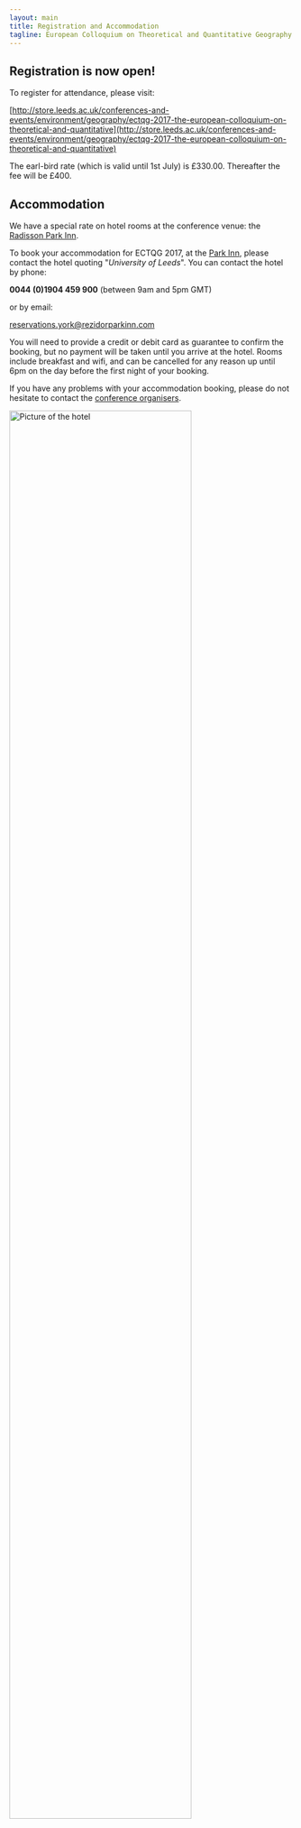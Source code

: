 ```yaml
---
layout: main
title: Registration and Accommodation
tagline: European Colloquium on Theoretical and Quantitative Geography
---
```


## Registration is now open!

To register for attendance, please visit:

[http://store.leeds.ac.uk/conferences-and-events/environment/geography/ectqg-2017-the-european-colloquium-on-theoretical-and-quantitative](http://store.leeds.ac.uk/conferences-and-events/environment/geography/ectqg-2017-the-european-colloquium-on-theoretical-and-quantitative)

The earl-bird rate (which is valid until 1st July) is £330.00. Thereafter the fee will be £400.

## Accommodation

We have a special rate on hotel rooms at the conference venue: the [Radisson Park Inn](https://www.parkinn.co.uk/hotel-york). 
 
To book your accommodation for ECTQG 2017, at the [Park Inn](https://www.parkinn.co.uk/hotel-york), please contact the hotel quoting "_University of Leeds_". You can contact the hotel by phone: 

**0044 (0)1904 459 900** (between 9am and 5pm GMT)

or by email: 

[reservations.york@rezidorparkinn.com](mailto:reservations.york@rezidorparkinn.com)

You will need to provide a credit or debit card as guarantee to confirm the booking, but no payment will be taken until you arrive at the hotel.  Rooms include breakfast and wifi, and can be cancelled for any reason up until 6pm on the day before the first night of your booking.

If you have any problems with your accommodation booking, please do not hesitate to contact the [conference organisers]({{site.baseurl}}/organisers.html).

<a href="https://www.parkinn.co.uk/hotel-york">
<img style="width:80%;" src="https://www.parkinn.co.uk/cs/Satellite?blobcol=urldata&blobkey=id&blobtable=MungoBlobs&blobwhere=1369353562914&ssbinary=true" alt="Picture of the hotel" /></a>